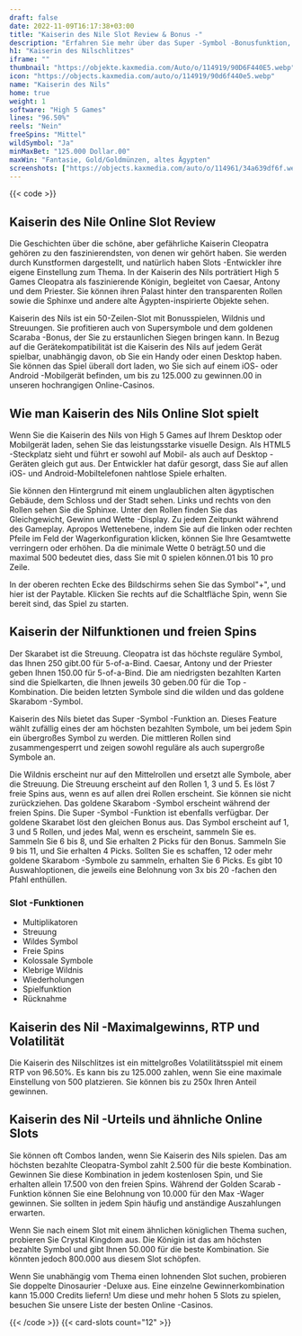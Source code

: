 ```yaml
---
draft: false
date: 2022-11-09T16:17:38+03:00
title: "Kaiserin des Nile Slot Review & Bonus -"
description: "Erfahren Sie mehr über das Super -Symbol -Bonusfunktion, wenn Sie unsere Kaiserin des Nile Slot Review von High 5 Games lesen. Sie finden RTP, Boni und mehr!"
h1: "Kaiserin des Nilschlitzes"
iframe: ""
thumbnail: "https://objekte.kaxmedia.com/Auto/o/114919/90D6F440E5.webp"
icon: "https://objects.kaxmedia.com/auto/o/114919/90d6f440e5.webp"
name: "Kaiserin des Nils"
home: true
weight: 1
software: "High 5 Games"
lines: "96.50%"
reels: "Nein"
freeSpins: "Mittel"
wildSymbol: "Ja"
minMaxBet: "125.000 Dollar.00"
maxWin: "Fantasie, Gold/Goldmünzen, altes Ägypten"
screenshots: ["https://objects.kaxmedia.com/auto/o/114961/34a639df6f.webp"]
---
```


{{< code >}}<h2>Kaiserin des Nile Online Slot Review</h2><p>Die Geschichten über die schöne, aber gefährliche Kaiserin Cleopatra gehören zu den faszinierendsten, von denen wir gehört haben. Sie werden durch Kunstformen dargestellt, und natürlich haben Slots -Entwickler ihre eigene Einstellung zum Thema. In der Kaiserin des Nils porträtiert High 5 Games Cleopatra als faszinierende Königin, begleitet von Caesar, Antony und dem Priester. Sie können ihren Palast hinter den transparenten Rollen sowie die Sphinxe und andere alte Ägypten-inspirierte Objekte sehen.</p><p>Kaiserin des Nils ist ein 50-Zeilen-Slot mit Bonusspielen, Wildnis und Streuungen. Sie profitieren auch von Supersymbole und dem goldenen Scaraba -Bonus, der Sie zu erstaunlichen Siegen bringen kann. In Bezug auf die Gerätekompatibilität ist die Kaiserin des Nils auf jedem Gerät spielbar, unabhängig davon, ob Sie ein Handy oder einen Desktop haben. Sie können das Spiel überall dort laden, wo Sie sich auf einem iOS- oder Android -Mobilgerät befinden, um bis zu 125.000 zu gewinnen.00 in unseren hochrangigen Online-Casinos.</p><h2>Wie man Kaiserin des Nils Online Slot spielt</h2><p>Wenn Sie die Kaiserin des Nils von High 5 Games auf Ihrem Desktop oder Mobilgerät laden, sehen Sie das leistungsstarke visuelle Design. Als HTML5 -Steckplatz sieht und führt er sowohl auf Mobil- als auch auf Desktop -Geräten gleich gut aus. Der Entwickler hat dafür gesorgt, dass Sie auf allen iOS- und Android-Mobiltelefonen nahtlose Spiele erhalten.</p><p>Sie können den Hintergrund mit einem unglaublichen alten ägyptischen Gebäude, dem Schloss und der Stadt sehen. Links und rechts von den Rollen sehen Sie die Sphinxe. Unter den Rollen finden Sie das Gleichgewicht, Gewinn und Wette -Display. Zu jedem Zeitpunkt während des Gameplay. Apropos Wettenebene, indem Sie auf die linken oder rechten Pfeile im Feld der Wagerkonfiguration klicken, können Sie Ihre Gesamtwette verringern oder erhöhen. Da die minimale Wette 0 beträgt.50 und die maximal 500 bedeutet dies, dass Sie mit 0 spielen können.01 bis 10 pro Zeile.</p><p>In der oberen rechten Ecke des Bildschirms sehen Sie das Symbol"+", und hier ist der Paytable. Klicken Sie rechts auf die Schaltfläche Spin, wenn Sie bereit sind, das Spiel zu starten.</p><h2>Kaiserin der Nilfunktionen und freien Spins</h2><p>Der Skarabet ist die Streuung. Cleopatra ist das höchste reguläre Symbol, das Ihnen 250 gibt.00 für 5-of-a-Bind. Caesar, Antony und der Priester geben Ihnen 150.00 für 5-of-a-Bind. Die am niedrigsten bezahlten Karten sind die Spielkarten, die Ihnen jeweils 30 geben.00 für die Top -Kombination. Die beiden letzten Symbole sind die wilden und das goldene Skarabom -Symbol.</p><p>Kaiserin des Nils bietet das Super -Symbol -Funktion an. Dieses Feature wählt zufällig eines der am höchsten bezahlten Symbole, um bei jedem Spin ein übergroßes Symbol zu werden. Die mittleren Rollen sind zusammengesperrt und zeigen sowohl reguläre als auch supergroße Symbole an.</p><p>Die Wildnis erscheint nur auf den Mittelrollen und ersetzt alle Symbole, aber die Streuung. Die Streuung erscheint auf den Rollen 1, 3 und 5. Es löst 7 freie Spins aus, wenn es auf allen drei Rollen erscheint. Sie können sie nicht zurückziehen. Das goldene Skarabom -Symbol erscheint während der freien Spins. Die Super -Symbol -Funktion ist ebenfalls verfügbar. Der goldene Skarabet löst den gleichen Bonus aus. Das Symbol erscheint auf 1, 3 und 5 Rollen, und jedes Mal, wenn es erscheint, sammeln Sie es. Sammeln Sie 6 bis 8, und Sie erhalten 2 Picks für den Bonus. Sammeln Sie 9 bis 11, und Sie erhalten 4 Picks. Sollten Sie es schaffen, 12 oder mehr goldene Skarabom -Symbole zu sammeln, erhalten Sie 6 Picks. Es gibt 10 Auswahloptionen, die jeweils eine Belohnung von 3x bis 20 -fachen den Pfahl enthüllen.</p><h3>
Slot -Funktionen</h3><ul>
<li></span>
Multiplikatoren</li>
<li></span>
Streuung</li>
<li></span>
Wildes Symbol</li>
<li></span>
Freie Spins</li>
<li></span>
Kolossale Symbole</li>
<li></span>
Klebrige Wildnis</li>
<li></span>
Wiederholungen</li>
<li></span>
Spielfunktion</li>
<li></span>
Rücknahme</li></ul><h2>Kaiserin des Nil -Maximalgewinns, RTP und Volatilität</h2><p>Die Kaiserin des Nilschlitzes ist ein mittelgroßes Volatilitätsspiel mit einem RTP von 96.50%. Es kann bis zu 125.000 zahlen, wenn Sie eine maximale Einstellung von 500 platzieren. Sie können bis zu 250x Ihren Anteil gewinnen.</p><h2>Kaiserin des Nil -Urteils und ähnliche Online Slots</h2><p>Sie können oft Combos landen, wenn Sie Kaiserin des Nils spielen. Das am höchsten bezahlte Cleopatra-Symbol zahlt 2.500 für die beste Kombination. Gewinnen Sie diese Kombination in jedem kostenlosen Spin, und Sie erhalten allein 17.500 von den freien Spins. Während der Golden Scarab -Funktion können Sie eine Belohnung von 10.000 für den Max -Wager gewinnen. Sie sollten in jedem Spin häufig und anständige Auszahlungen erwarten.</p><p>Wenn Sie nach einem Slot mit einem ähnlichen königlichen Thema suchen, probieren Sie Crystal Kingdom aus. Die Königin ist das am höchsten bezahlte Symbol und gibt Ihnen 50.000 für die beste Kombination. Sie könnten jedoch 800.000 aus diesem Slot schöpfen.</p><p>Wenn Sie unabhängig vom Thema einen lohnenden Slot suchen, probieren Sie doppelte Dinosaurier -Deluxe aus. Eine einzelne Gewinnerkombination kann 15.000 Credits liefern! Um diese und mehr hohen 5 Slots zu spielen, besuchen Sie unsere Liste der besten Online -Casinos.</p>{{< /code >}}
 {{< card-slots count="12" >}}